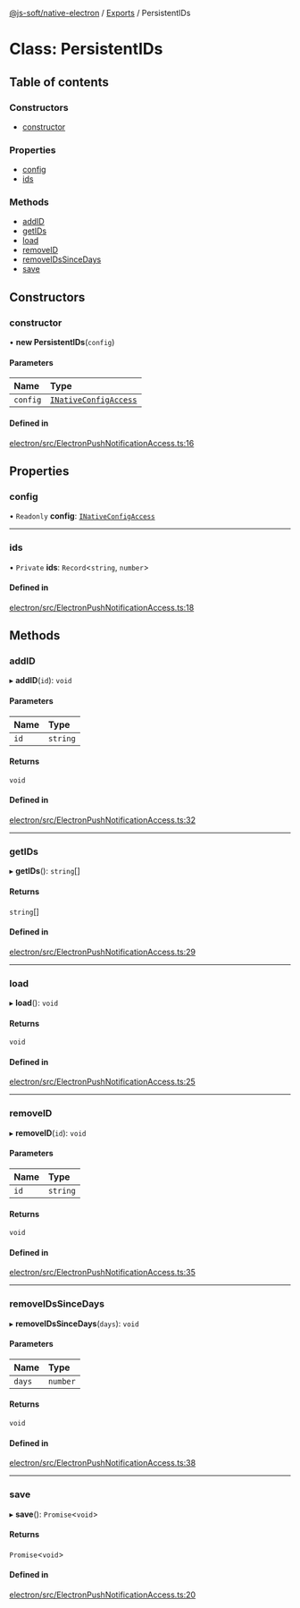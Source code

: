 [@js-soft/native-electron](../README.md) / [Exports](../modules.md) / PersistentIDs

# Class: PersistentIDs

## Table of contents

### Constructors

- [constructor](PersistentIDs.md#constructor)

### Properties

- [config](PersistentIDs.md#config)
- [ids](PersistentIDs.md#ids)

### Methods

- [addID](PersistentIDs.md#addid)
- [getIDs](PersistentIDs.md#getids)
- [load](PersistentIDs.md#load)
- [removeID](PersistentIDs.md#removeid)
- [removeIDsSinceDays](PersistentIDs.md#removeidssincedays)
- [save](PersistentIDs.md#save)

## Constructors

### constructor

• **new PersistentIDs**(`config`)

#### Parameters

| Name | Type |
| :------ | :------ |
| `config` | [`INativeConfigAccess`](../interfaces/INativeConfigAccess.md) |

#### Defined in

[electron/src/ElectronPushNotificationAccess.ts:16](https://github.com/js-soft/ts-native-access/blob/2fee55d/packages/electron/src/ElectronPushNotificationAccess.ts#L16)

## Properties

### config

• `Readonly` **config**: [`INativeConfigAccess`](../interfaces/INativeConfigAccess.md)

___

### ids

• `Private` **ids**: `Record`<`string`, `number`\>

#### Defined in

[electron/src/ElectronPushNotificationAccess.ts:18](https://github.com/js-soft/ts-native-access/blob/2fee55d/packages/electron/src/ElectronPushNotificationAccess.ts#L18)

## Methods

### addID

▸ **addID**(`id`): `void`

#### Parameters

| Name | Type |
| :------ | :------ |
| `id` | `string` |

#### Returns

`void`

#### Defined in

[electron/src/ElectronPushNotificationAccess.ts:32](https://github.com/js-soft/ts-native-access/blob/2fee55d/packages/electron/src/ElectronPushNotificationAccess.ts#L32)

___

### getIDs

▸ **getIDs**(): `string`[]

#### Returns

`string`[]

#### Defined in

[electron/src/ElectronPushNotificationAccess.ts:29](https://github.com/js-soft/ts-native-access/blob/2fee55d/packages/electron/src/ElectronPushNotificationAccess.ts#L29)

___

### load

▸ **load**(): `void`

#### Returns

`void`

#### Defined in

[electron/src/ElectronPushNotificationAccess.ts:25](https://github.com/js-soft/ts-native-access/blob/2fee55d/packages/electron/src/ElectronPushNotificationAccess.ts#L25)

___

### removeID

▸ **removeID**(`id`): `void`

#### Parameters

| Name | Type |
| :------ | :------ |
| `id` | `string` |

#### Returns

`void`

#### Defined in

[electron/src/ElectronPushNotificationAccess.ts:35](https://github.com/js-soft/ts-native-access/blob/2fee55d/packages/electron/src/ElectronPushNotificationAccess.ts#L35)

___

### removeIDsSinceDays

▸ **removeIDsSinceDays**(`days`): `void`

#### Parameters

| Name | Type |
| :------ | :------ |
| `days` | `number` |

#### Returns

`void`

#### Defined in

[electron/src/ElectronPushNotificationAccess.ts:38](https://github.com/js-soft/ts-native-access/blob/2fee55d/packages/electron/src/ElectronPushNotificationAccess.ts#L38)

___

### save

▸ **save**(): `Promise`<`void`\>

#### Returns

`Promise`<`void`\>

#### Defined in

[electron/src/ElectronPushNotificationAccess.ts:20](https://github.com/js-soft/ts-native-access/blob/2fee55d/packages/electron/src/ElectronPushNotificationAccess.ts#L20)
